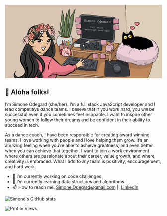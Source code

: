 ![banner](./assets/banner.JPG)

## 🌺 Aloha folks!

I’m Simone Odegard (she/her). I’m a full stack JavaScript developer and I lead competitive dance teams. I believe that if you work hard, you will be successful even if you sometimes feel incapable. I want to inspire other young women to follow their dreams and be confident in their ability to succeed in tech.

As a dance coach, I have been responsible for creating award winning teams. I love working with people and I love helping them grow. It’s an amazing feeling when you’re able to achieve greatness, and even better when you can achieve that together. I want to join a work environment where others are passionate about their career, value growth, and where creativity is embraced. What I add to any team is positivity, encouragement, and hard work.

- 🔭 I’m currently working on code challenges
- 🌱 I’m currently learning data structures and algorithms
- 📫 How to reach me: Simone.Odegard@gmail.com || [LinkedIn](https://www.linkedin.com/in/simoneodegard/)

![Simone's GitHub stats](https://github-readme-stats.vercel.app/api?username=SimoneOdegard&show_icons=true&theme=buefy) 

<!-- ![Top Langs](https://github-readme-stats.vercel.app/api/top-langs/?username=SimoneOdegard&layout=compact&theme=buefy) -->

![Profile Views](https://komarev.com/ghpvc/?username=SimoneOdegard&color=ed7d8b)
